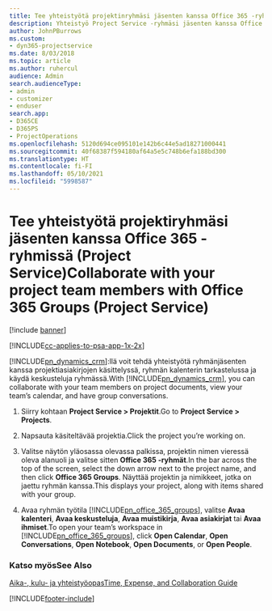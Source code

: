 ```yaml
---
title: Tee yhteistyötä projektinryhmäsi jäsenten kanssa Office 365 -ryhmissä
description: Yhteistyö Project Service -ryhmäsi jäsenten kanssa Office 365 -ryhmien kautta.
author: JohnPBurrows
ms.custom:
- dyn365-projectservice
ms.date: 8/03/2018
ms.topic: article
ms.author: ruhercul
audience: Admin
search.audienceType:
- admin
- customizer
- enduser
search.app:
- D365CE
- D365PS
- ProjectOperations
ms.openlocfilehash: 5120d694ce095101e142b6c44e5ad18271000441
ms.sourcegitcommit: 40f68387f594180af64a5e5c748b6efa188bd300
ms.translationtype: HT
ms.contentlocale: fi-FI
ms.lasthandoff: 05/10/2021
ms.locfileid: "5998587"
---
```

# <a name="collaborate-with-your-project-team-members-with-office-365-groups-project-service"></a><span data-ttu-id="f3255-103">Tee yhteistyötä projektiryhmäsi jäsenten kanssa Office 365 -ryhmissä (Project Service)</span><span class="sxs-lookup"><span data-stu-id="f3255-103">Collaborate with your project team members with Office 365 Groups (Project Service)</span></span>

[!include [banner](../includes/psa-now-project-operations.md)]

[!INCLUDE[cc-applies-to-psa-app-1x-2x](../includes/cc-applies-to-psa-app-1x-2x.md)]

<span data-ttu-id="f3255-104">[!INCLUDE[pn_dynamics_crm](../includes/pn-dynamics-crm.md)]:llä voit tehdä yhteistyötä ryhmänjäsenten kanssa projektiasiakirjojen käsittelyssä, ryhmän kalenterin tarkastelussa ja käydä keskusteluja ryhmässä.</span><span class="sxs-lookup"><span data-stu-id="f3255-104">With [!INCLUDE[pn_dynamics_crm](../includes/pn-dynamics-crm.md)], you can collaborate with your team members on project documents, view your team’s calendar, and have group conversations.</span></span>  
  
1. <span data-ttu-id="f3255-105">Siirry kohtaan **Project Service > Projektit**.</span><span class="sxs-lookup"><span data-stu-id="f3255-105">Go to **Project Service > Projects**.</span></span>  
  
2. <span data-ttu-id="f3255-106">Napsauta käsiteltävää projektia.</span><span class="sxs-lookup"><span data-stu-id="f3255-106">Click the project you’re working on.</span></span>  
  
3. <span data-ttu-id="f3255-107">Valitse näytön yläosassa olevassa palkissa, projektin nimen vieressä oleva alanuoli ja valitse sitten **Office 365 -ryhmät**.</span><span class="sxs-lookup"><span data-stu-id="f3255-107">In the bar across the top of the screen, select the down arrow next to the project name, and then click **Office 365 Groups**.</span></span> <span data-ttu-id="f3255-108">Näyttää projektin ja nimikkeet, jotka on jaettu ryhmän kanssa.</span><span class="sxs-lookup"><span data-stu-id="f3255-108">This displays your project, along with items shared with your group.</span></span>  
  
4. <span data-ttu-id="f3255-109">Avaa ryhmän työtila [!INCLUDE[pn_office_365_groups](../includes/pn-office-365-groups.md)], valitse **Avaa kalenteri**, **Avaa keskusteluja**, **Avaa muistikirja**, **Avaa asiakirjat** tai **Avaa ihmiset**.</span><span class="sxs-lookup"><span data-stu-id="f3255-109">To open your team’s workspace in [!INCLUDE[pn_office_365_groups](../includes/pn-office-365-groups.md)], click **Open Calendar**, **Open Conversations**, **Open Notebook**, **Open Documents**, or **Open People**.</span></span>  
  
### <a name="see-also"></a><span data-ttu-id="f3255-110">Katso myös</span><span class="sxs-lookup"><span data-stu-id="f3255-110">See Also</span></span>  
 [<span data-ttu-id="f3255-111">Aika-, kulu- ja yhteistyöopas</span><span class="sxs-lookup"><span data-stu-id="f3255-111">Time, Expense, and Collaboration Guide</span></span>](../psa/time-expense-collaboration-guide.md)


[!INCLUDE[footer-include](../includes/footer-banner.md)]